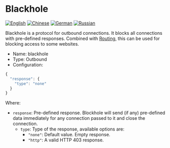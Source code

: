 # Blackhole

[![English](../../resources/english.svg)](https://www.v2ray.com/en/configuration/protocols/blackhole.html) [![Chinese](../../resources/chinese.svg)](https://www.v2ray.com/chapter_02/protocols/blackhole.html) [![German](../../resources/german.svg)](https://www.v2ray.com/de/configuration/protocols/blackhole.html) [![Russian](../../resources/russian.svg)](https://www.v2ray.com/ru/configuration/protocols/blackhole.html)

Blackhole is a protocol for outbound connections. It blocks all connections with pre-defined responses. Combined with [Routing](../routing.md), this can be used for blocking access to some websites.

* Name: blackhole
* Type: Outbound
* Configuration:

```javascript
{
  "response": {
    "type": "none"
  }
}
```

Where:

* `response`: Pre-defined response. Blockhole will send (if any) pre-defined data immediately for any connection passed to it and close the connection. 
  * `type`: Type of the response, available options are: 
    * `"none"`: Default value. Empty response.
    * `"http"`: A valid HTTP 403 response.
